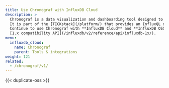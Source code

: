 ```yaml
---
title: Use Chronograf with InfluxDB Cloud
description: >
  Chronograf is a data visualization and dashboarding tool designed to visualize data in InfluxDB 1.x.
  It is part of the [TICKstack](/platform/) that provides an InfluxQL data explorer, Kapacitor integrations, and more.
  Continue to use Chronograf with **InfluxDB Cloud** and **InfluxDB OSS 2.0** and the
  [1.x compatibility API](/influxdb/v2/reference/api/influxdb-1x/).
menu:
  influxdb_cloud:
    name: Chronograf
    parent: Tools & integrations
weight: 121
related:
  - /chronograf/v1/
---
```


{{< duplicate-oss >}}
